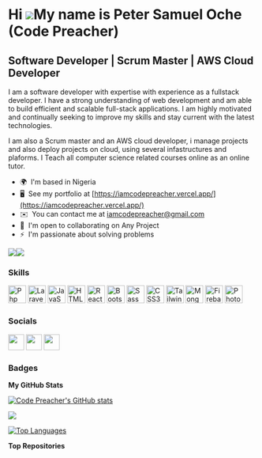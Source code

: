 Hi ![](https://user-images.githubusercontent.com/18350557/176309783-0785949b-9127-417c-8b55-ab5a4333674e.gif)My name is Peter Samuel Oche (Code Preacher)
=============================================================================================================================================

Software Developer | Scrum Master | AWS Cloud Developer
--------------------------------------------

I am a software developer with expertise with experience as a fullstack developer. I have a strong understanding of web development and am able to build efficient and scalable full-stack applications. I am highly motivated and continually seeking to improve my skills and stay current with the latest technologies.

I am also a Scrum master and an AWS cloud developer, i manage projects and also deploy projects on cloud, using several infastructures and plaforms. I Teach all computer science related courses online as an online tutor. 

* 🌍  I'm based in Nigeria
* 🖥️  See my portfolio at [https://iamcodepreacher.vercel.app/](https://iamcodepreacher.vercel.app/)
* ✉️  You can contact me at [iamcodepreacher@gmail.com](mailto:iamcodepreacher@gmail.com)
* 🤝  I'm open to collaborating on Any Project
* ⚡  I'm passionate about solving problems

<a href="https://www.github.com/iamcodepreacher" target="_blank" rel="noreferrer"><img
src="https://img.shields.io/github/followers/iamcodepreacher?logo=github&style=for-the-badge&color=0891b2&labelColor=ffffff" /></a><a href="https://www.twitter.com/iamcodepreacher" target="_blank" rel="noreferrer"><img
src="https://img.shields.io/twitter/follow/iamcodepreacher?logo=twitter&style=for-the-badge&color=0891b2&labelColor=ffffff"
/></a>

### Skills


<p align="left">
  <a href="https://developer.mozilla.org/en-US/docs/Web/Php" target="_blank" rel="noreferrer"><img src="https://raw.githubusercontent.com/danielcranney/readme-generator/main/public/icons/skills/php-colored.svg" width="36" height="36" alt="Php" /></a>
   <a href="https://developer.mozilla.org/en-US/docs/Web/Laravel" target="_blank" rel="noreferrer"><img src="https://raw.githubusercontent.com/danielcranney/readme-generator/main/public/icons/skills/laravel-colored.svg" width="36" height="36" alt="Laravel" /></a>
<a href="https://developer.mozilla.org/en-US/docs/Web/JavaScript" target="_blank" rel="noreferrer"><img src="https://raw.githubusercontent.com/danielcranney/readme-generator/main/public/icons/skills/javascript-colored.svg" width="36" height="36" alt="JavaScript" /></a>
<a href="https://developer.mozilla.org/en-US/docs/Glossary/HTML5" target="_blank" rel="noreferrer"><img src="https://raw.githubusercontent.com/danielcranney/readme-generator/main/public/icons/skills/html5-colored.svg" width="36" height="36" alt="HTML5" /></a>
<a href="https://reactjs.org/" target="_blank" rel="noreferrer"><img src="https://raw.githubusercontent.com/danielcranney/readme-generator/main/public/icons/skills/react-colored.svg" width="36" height="36" alt="React" /></a>
<a href="https://getbootstrap.com/" target="_blank" rel="noreferrer"><img src="https://raw.githubusercontent.com/danielcranney/readme-generator/main/public/icons/skills/bootstrap-colored.svg" width="36" height="36" alt="Bootstrap" /></a>
<a href="https://sass-lang.com/" target="_blank" rel="noreferrer"><img src="https://raw.githubusercontent.com/danielcranney/readme-generator/main/public/icons/skills/sass-colored.svg" width="36" height="36" alt="Sass" /></a>
<a href="https://www.w3.org/TR/CSS/#css" target="_blank" rel="noreferrer"><img src="https://raw.githubusercontent.com/danielcranney/readme-generator/main/public/icons/skills/css3-colored.svg" width="36" height="36" alt="CSS3" /></a>
<a href="https://tailwindcss.com/" target="_blank" rel="noreferrer"><img src="https://raw.githubusercontent.com/danielcranney/readme-generator/main/public/icons/skills/tailwindcss-colored.svg" width="36" height="36" alt="TailwindCSS" /></a>
<a href="https://www.mongodb.com/" target="_blank" rel="noreferrer"><img src="https://raw.githubusercontent.com/danielcranney/readme-generator/main/public/icons/skills/mongodb-colored.svg" width="36" height="36" alt="MongoDB" /></a>
<a href="https://firebase.google.com/" target="_blank" rel="noreferrer"><img src="https://raw.githubusercontent.com/danielcranney/readme-generator/main/public/icons/skills/firebase-colored.svg" width="36" height="36" alt="Firebase" /></a>
<a href="https://www.adobe.com/uk/products/photoshop.html" target="_blank" rel="noreferrer"><img src="https://raw.githubusercontent.com/danielcranney/readme-generator/main/public/icons/skills/photoshop-colored.svg" width="36" height="36" alt="Photoshop" /></a>
  
</p>


### Socials

<p align="left">
  <a href="https://www.github.com/iamcodepreacher" target="_blank" rel="noreferrer"><img src="https://raw.githubusercontent.com/danielcranney/readme-generator/main/public/icons/socials/github.svg" width="32" height="32" /></a> 
  <a href="https://www.linkedin.com/in/iamcodepreacher" target="_blank" rel="noreferrer"><img src="https://raw.githubusercontent.com/danielcranney/readme-generator/main/public/icons/socials/linkedin.svg" width="32" height="32" /></a> 
  <a href="https://www.twitter.com/iamcodepreacher" target="_blank" rel="noreferrer"><img src="https://raw.githubusercontent.com/danielcranney/readme-generator/main/public/icons/socials/twitter.svg" width="32" height="32" /></a>
</p>

### Badges

<b>My GitHub Stats</b>

<a href="http://www.github.com/Clifftech123"><img src="https://github-readme-stats.vercel.app/api?username=iamcodepreacher&show_icons=true&hide=&count_private=true&title_color=ef4444&text_color=0f172a&icon_color=0891b2&bg_color=ffffff&hide_border=true&show_icons=true" alt="Code Preacher's GitHub stats" /></a>

<a href="http://www.github.com/Clifftech123"><img src="https://github-readme-streak-stats.herokuapp.com/?user=Clifftech123&stroke=0f172a&background=ffffff&ring=ef4444&fire=ef4444&currStreakNum=0f172a&currStreakLabel=ef4444&sideNums=0f172a&sideLabels=0f172a&dates=0f172a&hide_border=true" /></a>

<a href="https://github.com/Clifftech123" align="left"><img src="https://github-readme-stats.vercel.app/api/top-langs/?username=Clifftech123&langs_count=10&title_color=ef4444&text_color=0f172a&icon_color=0891b2&bg_color=ffffff&hide_border=true&locale=en&custom_title=Top%20%Languages" alt="Top Languages" /></a>

<b>Top Repositories</b>

<div width="100%" align="center"></div><br /><br /><br /><br /><br /><br /><br />

